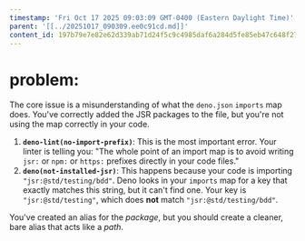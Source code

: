 ```yaml
---
timestamp: 'Fri Oct 17 2025 09:03:09 GMT-0400 (Eastern Daylight Time)'
parent: '[[../20251017_090309.ee0c91cd.md]]'
content_id: 197b79e7e82e62d339ab71d24f5c9c4985daf6a284d5fe85eb47c648f270b1c2
---
```


# problem:

The core issue is a misunderstanding of what the `deno.json` `imports` map does. You've correctly added the JSR packages to the file, but you're not using the map correctly in your code.

1. **`deno-lint(no-import-prefix)`**: This is the most important error. Your linter is telling you: "The whole point of an import map is to avoid writing `jsr:` or `npm:` or `https:` prefixes directly in your code files."
2. **`deno(not-installed-jsr)`**: This happens because your code is importing `"jsr:@std/testing/bdd"`. Deno looks in your `imports` map for a key that exactly matches this string, but it can't find one. Your key is `"jsr:@std/testing"`, which does **not** match `"jsr:@std/testing/bdd"`.

You've created an alias for the *package*, but you should create a cleaner, bare alias that acts like a *path*.
